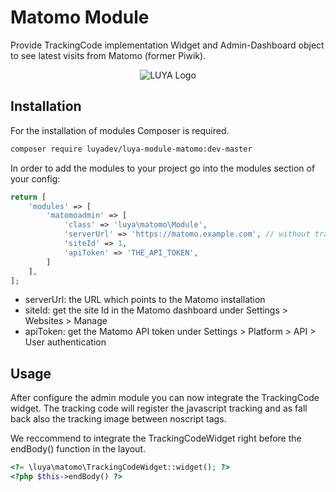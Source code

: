 # Matomo Module
 
Provide TrackingCode implementation Widget and Admin-Dashboard object to see latest visits from Matomo (former Piwik).

<p align="center">
  <img src="https://raw.githubusercontent.com/luyadev/luya-module-matomo/master/matomo.png" alt="LUYA Logo"/>
</p>
 
## Installation

For the installation of modules Composer is required.

```sh
composer require luyadev/luya-module-matomo:dev-master
```

In order to add the modules to your project go into the modules section of your config:

```php
return [
    'modules' => [
        'matomoadmin' => [
            'class' => 'luya\matomo\Module',
            'serverUrl' => 'https://matomo.example.com', // without trailing slash, use full schema path.
            'siteId' => 1,
            'apiToken' => 'THE_API_TOKEN',
        ]
    ],
];
```

- serverUrl: the URL which points to the Matomo installation
- siteId: get the site Id in the Matomo dashboard under Settings > Websites > Manage
- apiToken: get the Matomo API token under Settings > Platform > API > User authentication

## Usage

After configure the admin module you can now integrate the TrackingCode widget. The tracking code will register the javascript tracking and as fall back also the tracking image between noscript tags.

We reccommend to integrate the TrackingCodeWidget right before the endBody() function in the layout.

```php
<?= \luya\matomo\TrackingCodeWidget::widget(); ?>
<?php $this->endBody() ?>
```
